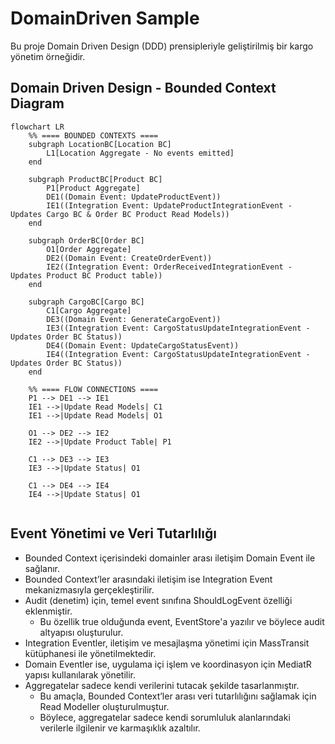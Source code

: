# DomainDriven Sample

Bu proje Domain Driven Design (DDD) prensipleriyle geliştirilmiş bir kargo yönetim örneğidir.

## Domain Driven Design - Bounded Context Diagram

```mermaid
flowchart LR
    %% ==== BOUNDED CONTEXTS ====
    subgraph LocationBC[Location BC]
        L1[Location Aggregate - No events emitted]
    end

    subgraph ProductBC[Product BC]
        P1[Product Aggregate]
        DE1((Domain Event: UpdateProductEvent))
        IE1((Integration Event: UpdateProductIntegrationEvent - Updates Cargo BC & Order BC Product Read Models))
    end

    subgraph OrderBC[Order BC]
        O1[Order Aggregate]
        DE2((Domain Event: CreateOrderEvent))
        IE2((Integration Event: OrderReceivedIntegrationEvent - Updates Product BC Product table))
    end

    subgraph CargoBC[Cargo BC]
        C1[Cargo Aggregate]
        DE3((Domain Event: GenerateCargoEvent))
        IE3((Integration Event: CargoStatusUpdateIntegrationEvent - Updates Order BC Status))
        DE4((Domain Event: UpdateCargoStatusEvent))
        IE4((Integration Event: CargoStatusUpdateIntegrationEvent - Updates Order BC Status))
    end

    %% ==== FLOW CONNECTIONS ====
    P1 --> DE1 --> IE1
    IE1 -->|Update Read Models| C1
    IE1 -->|Update Read Models| O1

    O1 --> DE2 --> IE2
    IE2 -->|Update Product Table| P1

    C1 --> DE3 --> IE3
    IE3 -->|Update Status| O1

    C1 --> DE4 --> IE4
    IE4 -->|Update Status| O1


```
## Event Yönetimi ve Veri Tutarlılığı
- Bounded Context içerisindeki domainler arası iletişim Domain Event ile sağlanır.
- Bounded Context’ler arasındaki iletişim ise Integration Event mekanizmasıyla gerçekleştirilir.
- Audit (denetim) için, temel event sınıfına ShouldLogEvent özelliği eklenmiştir.
  - Bu özellik true olduğunda event, EventStore'a yazılır ve böylece audit altyapısı oluşturulur.
- Integration Eventler, iletişim ve mesajlaşma yönetimi için MassTransit kütüphanesi ile yönetilmektedir.
- Domain Eventler ise, uygulama içi işlem ve koordinasyon için MediatR yapısı kullanılarak yönetilir.
- Aggregatelar sadece kendi verilerini tutacak şekilde tasarlanmıştır.
  - Bu amaçla, Bounded Context’ler arası veri tutarlılığını sağlamak için Read Modeller oluşturulmuştur.
  - Böylece, aggregatelar sadece kendi sorumluluk alanlarındaki verilerle ilgilenir ve karmaşıklık azaltılır.

